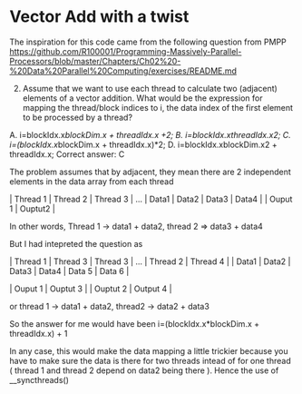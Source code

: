 # Vector Add with a twist

The inspiration for this code came from the following question from PMPP
https://github.com/R100001/Programming-Massively-Parallel-Processors/blob/master/Chapters/Ch02%20-%20Data%20Parallel%20Computing/exercises/README.md

2. Assume that we want to use each thread to calculate two (adjacent) elements of a vector addition. What would be the expression for mapping the thread/block indices to i, the data index of the first element to be processed by a thread?

A. i=blockIdx.x*blockDim.x + threadIdx.x +2;
B. i=blockIdx.xthreadIdx.x2;
C. i=(blockIdx.x*blockDim.x + threadIdx.x)*2;
D. i=blockIdx.xblockDim.x2 + threadIdx.x;
Correct answer: C

The problem assumes that by adjacent, they mean there are 2 independent elements in the data array from each thread


| Thread 1      | Thread 2      | Thread 3 | ...
| Data1 | Data2 | Data3 | Data4 |
| Ouput 1       | Ouptut2       |

In other words, Thread 1 -> data1 + data2, thread 2 => data3 + data4

But I had intepreted the question as

| Thread 1      | Thread 3      | Thread 3 | ...
        | Thread 2      | Thread 4       |
| Data1 | Data2 | Data3 | Data4 | Data 5 | Data 6 | 

| Ouput 1       | Ouptut 3      |
        | Ouptut 2      | Output 4       |

or thread 1 -> data1 + data2, thread2 -> data2 + data3

So the answer for me would have been i=(blockIdx.x*blockDim.x + threadIdx.x) + 1

In any case, this would make the data mapping a little trickier because you have to make sure the data is there for two threads intead of for one thread ( thread 1 and thread 2 depend on data2 being there ).  Hence the use of __syncthreads()

